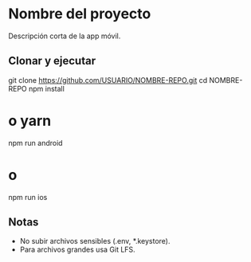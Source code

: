 # Nombre del proyecto

Descripción corta de la app móvil.

## Clonar y ejecutar
git clone https://github.com/USUARIO/NOMBRE-REPO.git
cd NOMBRE-REPO
npm install
# o yarn
npm run android
# o
npm run ios

## Notas
- No subir archivos sensibles (.env, *.keystore).
- Para archivos grandes usa Git LFS.
